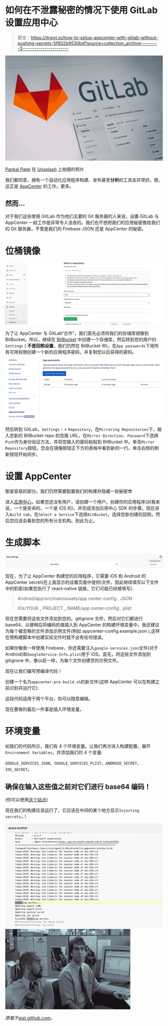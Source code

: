 # 如何在不泄露秘密的情况下使用 GitLab 设置应用中心

> 原文：<https://itnext.io/how-to-setup-appcenter-with-gitlab-without-pushing-secrets-5f802b9530bd?source=collection_archive---------3----------------------->

![](img/7933d295307b67750b45a2eb1a6111f4.png)

[Pankaj Patel](https://unsplash.com/@pankajpatel?utm_source=medium&utm_medium=referral) 在 [Unsplash](https://unsplash.com?utm_source=medium&utm_medium=referral) 上拍摄的照片

我们都同意，拥有一个自动化应用程序构建、发布甚至**分析**的工具会非常好。嗯，这正是 [AppCenter](https://appcenter.ms/) 的工作。更多。

## 然而…

对于我们这些使用 GitLab 作为他们主要的 Git 服务器的人来说，设置 GitLab 与 AppCenter 一起工作是非常令人沮丧的。我们也不想把我们的应用秘密推给我们的 Git 服务器，不管是我们的 Firebase JSON 还是 AppCenter 的秘密。

# 位桶镜像

![](img/ffd3bdcba5a90803b244a9ff2b62896b.png)

为了让 AppCenter 与 GitLab“合作”，我们首先必须将我们的存储库镜像到 BitBucket。所以，继续在 [BitBucket](https://bitbucket.org) 中创建一个存储库，然后转到您的用户的`Settings` ( **不是回购设置**，我们仍然在 BitBucket 中)，在`App passwords`下用所有可用权限创建一个新的应用程序密码，并复制您以后获得的密码。

![](img/ea4c46c4f6836ae30cf751572b7ed299.png)

然后转到 GitLab，`Settings` - > `Repository`，在`Mirroring Repositories`下，输入您新的 BitBucket repo 的克隆 URL，在`Mirror Direction`、`Password`下选择`Push`作为身份验证方法，并将您输入的密码粘贴到 BitBucket 中。单击`Mirror Repository`按钮，您会在镜像按钮正下方的表格中看到新的一行。单击右侧的刷新按钮开始同步。

# 设置 AppCenter

那是容易的部分。我们仍然需要配置我们的构建并隐藏一些秘密😎

进入[应用中心](https://appcenter.ms/)，如果您还没有用户，请创建一个用户。创建你的应用程序(对我来说，一个是安卓的，一个是 iOS 的)，并完成添加应用中心 SDK 的步骤。现在进入`Build tab`，在`Select a Service`下选择`BitBucket`。选择您新创建的回购，然后您应该会看到您的所有分支机构。到此为止。

# 生成脚本

![](img/058e5cd0b8eb4df2e3e2688bc547e8f3.png)

现在，为了让 AppCenter 构建您的应用程序，它需要 iOS 和 Android 的 AppCenter secret(在上面显示的设置页面中提供)文件，因此继续填写以下文件中的机密(如果您执行了 react-native 链接，它们可能已经被填写):

> Android/app/src/main/assets/app center-config . JSON
> 
> IOs/YOUR _ PROJECT _ NAME/app center-config . plist

现在您需要将这些文件添加到您的。gitignore 文件，然后对它们都进行 base64，以便稍后将编码的值插入到 AppCenter 的构建环境变量中。我还建议为每个被忽略的文件添加示例文件(例如 appcenter-config.example.json ),这样在预构建脚本中创建实际文件时就不会有任何错误。

如果你像我一样使用 Firebase，你还需要注入`google-services.json`文件(对于 Android)和`GoogleService-Info.plist`用于 iOS。首先，将这些文件添加到 gitignore 中，像以前一样，为每个文件创建空的示例文件。

现在让我们编写预编译代码！

创建一个名为`appcenter-pre-build.sh`的新文件(这样 AppCenter 可以在构建之前识别并运行它):

这段代码适用于两个平台，你可以随意编辑。

现在要做的最后一件事是插入环境变量。

# 环境变量

如我们的代码所示，我们有 4 个环境变量。让我们再次进入构建配置，展开`Environment Variables`，并添加我们的 4 个变量:

`GOOGLE_SERVICES_JSON`、`GOOGLE_SERVICES_PLIST`、`ANDROID_SECRET`、`IOS_SECRET`。

## 确保在输入这些值之前对它们进行 base64 编码！

(你可以使用[这个站点](https://www.base64encode.org/))

现在我们的构建应该运行了，它应该在中间的某个地方显示`Injecting secrets…`！

![](img/6de963efac0ce9ae14c955b6402190bf.png)![](img/3ac98a9a9527f33060d4ecb6d28ad3fa.png)

*原载于*[*gist.github.com*](https://gist.github.com/bf143978784eea67adcdbed2f641d4fd)*。*